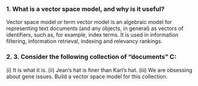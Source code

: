### 1. What is a vector space model, and why is it useful?

Vector space model or term vector model is an algebraic model for representing text documents (and any objects, in general) as vectors of identifiers, such as, for example, index terms. It is used in information filtering, information retrieval, indexing and relevancy rankings.

### 2. 3. Consider the following collection of “documents” C:
  (i) It is what it is.
  (ii) Jean’s hat is finer than Karl’s hat.
  (iii) We are obsessing about gene issues.
  Build a vector space model for this collection.
 
 
 
